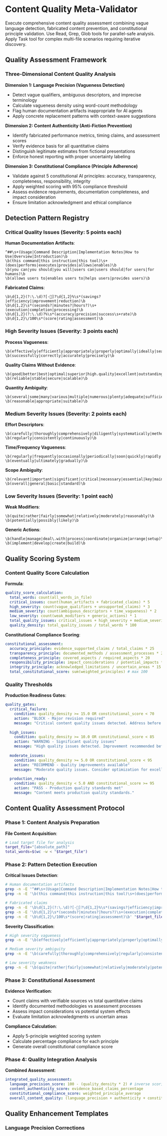 # Content Quality Meta-Validator

Execute comprehensive content quality assessment combining vague language detection, fabricated content prevention, and constitutional principle validation. Use Read, Grep, Glob tools for parallel-safe analysis. Apply Task tool for complex multi-file scenarios requiring iterative discovery.

## Quality Assessment Framework

### Three-Dimensional Content Quality Analysis

**Dimension 1: Language Precision (Vagueness Detection)**
- Detect vague qualifiers, ambiguous descriptors, and imprecise terminology
- Calculate vagueness density using word-count methodology
- Flag human documentation artifacts inappropriate for AI agents
- Apply concrete replacement patterns with context-aware suggestions

**Dimension 2: Content Authenticity (Anti-Fiction Prevention)**
- Identify fabricated performance metrics, timing claims, and assessment scores
- Verify evidence basis for all quantitative claims
- Distinguish legitimate estimates from fictional presentations
- Enforce honest reporting with proper uncertainty labeling

**Dimension 3: Constitutional Compliance (Principle Adherence)**
- Validate against 5 constitutional AI principles: accuracy, transparency, completeness, responsibility, integrity
- Apply weighted scoring with 95% compliance threshold
- Assess evidence requirements, documentation completeness, and impact consideration
- Ensure limitation acknowledgment and ethical compliance

## Detection Pattern Registry

### Critical Quality Issues (Severity: 5 points each)

**Human Documentation Artifacts**:
```regex
^##\s+(Usage|Command Description|Implementation Notes|How to Use|Overview|Introduction)\b
\b(this command|this instruction|this tool)\s+(does|performs|executes|provides|allows|enables)\b
\b(you can|you should|you will|users can|users should|for users|for humans)\b
\b(allows users to|enables users to|helps users|provides users)\b
```

**Fabricated Claims**:
```regex
\b\d{1,2}(?:\.\d)?[-]?\d{1,2}%\s*(savings?|efficiency|improvement|reduction)\b
\b\d{1,2}\s*(seconds?|minutes?|hours?)\s+(execution|completion|processing)\b
\b\d{1,2}(?:\.\d)?%\s*(accuracy|precision|success\s+rate)\b
\b\d{1,2}\/100\s*(score|rating|assessment)\b
```

### High Severity Issues (Severity: 3 points each)

**Process Vagueness**:
```regex
\b(effectively|efficiently|appropriately|properly|optimally|ideally|seamlessly|smoothly)\b
\b(successfully|correctly|accurately|precisely)\b
```

**Quality Claims Without Evidence**:
```regex
\b(good|better|best|optimal|superior|high.quality|excellent|outstanding|robust)\b
\b(reliable|stable|secure|scalable)\b
```

**Quantity Ambiguity**:
```regex
\b(several|some|many|various|multiple|numerous|plenty|adequate|sufficient)\b
\b(reasonable|appropriate|suitable)\b
```

### Medium Severity Issues (Severity: 2 points each)

**Effort Descriptors**:
```regex
\b(carefully|thoroughly|comprehensively|diligently|systematically|methodically)\b
\b(regularly|consistently|continuously)\b
```

**Time/Frequency Vagueness**:
```regex
\b(regularly|frequently|occasionally|periodically|soon|quickly|rapidly|promptly)\b
\b(eventually|ultimately|gradually)\b
```

**Scope Ambiguity**:
```regex
\b(relevant|important|significant|critical|necessary|essential|key|main)\b
\b(overall|general|basic|standard)\b
```

### Low Severity Issues (Severity: 1 point each)

**Weak Modifiers**:
```regex
\b(quite|rather|fairly|somewhat|relatively|moderately|reasonably)\b
\b(potentially|possibly|likely)\b
```

**Generic Actions**:
```regex
\b(handle|manage|deal\.with|process|coordinate|organize|arrange|setup)\b
\b(implement|develop|create|build)\b
```

## Quality Scoring System

### Content Quality Score Calculation

**Formula**:
```yaml
quality_score_calculation:
  total_words: count(all_words_in_file)
  critical_issues: count(human_artifacts + fabricated_claims) * 5
  high_severity: count(vague_qualifiers + unsupported_claims) * 3
  medium_severity: count(ambiguous_descriptors + time_vagueness) * 2
  low_severity: count(weak_modifiers + generic_actions) * 1
  total_quality_issues: critical_issues + high_severity + medium_severity + low_severity
  quality_density: total_quality_issues / total_words * 100
```

**Constitutional Compliance Scoring**:
```yaml
constitutional_assessment:
  accuracy_principle: evidence_supported_claims / total_claims * 25
  transparency_principle: documented_methods / assessment_processes * 25
  completeness_principle: covered_aspects / required_aspects * 20
  responsibility_principle: impact_considerations / potential_impacts * 15
  integrity_principle: acknowledged_limitations / uncertain_areas * 15
  total_constitutional_score: sum(weighted_principles) # max 100
```

### Quality Thresholds

**Production Readiness Gates**:
```yaml
quality_gates:
  critical_failure:
    condition: quality_density >= 15.0 OR constitutional_score < 70
    action: "BLOCK - Major revision required"
    message: "Critical content quality issues detected. Address before deployment."
    
  high_issues:
    condition: quality_density >= 10.0 OR constitutional_score < 85
    action: "WARNING - Significant quality issues"
    message: "High quality issues detected. Improvement recommended before production."
    
  moderate_issues:
    condition: quality_density >= 5.0 OR constitutional_score < 95
    action: "RECOMMEND - Quality improvements available"
    message: "Moderate quality issues. Consider optimization for excellence."
    
  production_ready:
    condition: quality_density < 5.0 AND constitutional_score >= 95
    action: "PASS - Production quality standards met"
    message: "Content meets production quality standards."
```

## Content Quality Assessment Protocol

### Phase 1: Content Analysis Preparation

**File Content Acquisition**:
```bash
# Load target file for analysis
target_file="[absolute_path]"
total_words=$(wc -w < "$target_file")
```

### Phase 2: Pattern Detection Execution

**Critical Issues Detection**:
```bash
# Human documentation artifacts
grep -n -E '^##\s+(Usage|Command Description|Implementation Notes|How to Use|Overview|Introduction)\b' "$target_file"
grep -n -E '\b(this command|this instruction|this tool)\s+(does|performs|executes|provides|allows|enables)\b' "$target_file"

# Fabricated claims
grep -n -E '\b\d{1,2}(?:\.\d)?[-]?\d{1,2}%\s*(savings?|efficiency|improvement|reduction)\b' "$target_file"
grep -n -E '\b\d{1,2}\s*(seconds?|minutes?|hours?)\s+(execution|completion|processing)\b' "$target_file"
grep -n -E '\b\d{1,2}\/100\s*(score|rating|assessment)\b' "$target_file"
```

**Severity Classification**:
```bash
# High severity vagueness
grep -n -E '\b(effectively|efficiently|appropriately|properly|optimally|ideally|seamlessly|smoothly|successfully|correctly|accurately|precisely)\b' "$target_file"

# Medium severity ambiguity
grep -n -E '\b(carefully|thoroughly|comprehensively|regularly|consistently|frequently|occasionally|relevant|important|significant|critical)\b' "$target_file"

# Low severity weakness
grep -n -E '\b(quite|rather|fairly|somewhat|relatively|moderately|potentially|possibly|likely)\b' "$target_file"
```

### Phase 3: Constitutional Assessment

**Evidence Verification**:
- Count claims with verifiable sources vs total quantitative claims
- Identify documented methodologies vs assessment processes
- Assess impact considerations vs potential system effects
- Evaluate limitation acknowledgments vs uncertain areas

**Compliance Calculation**:
- Apply 5-principle weighted scoring system
- Calculate percentage compliance for each principle
- Generate overall constitutional compliance score

### Phase 4: Quality Integration Analysis

**Combined Assessment**:
```yaml
integrated_quality_assessment:
  language_precision_score: 100 - (quality_density * 2) # inverse scoring
  content_authenticity_score: evidence_based_claims_percentage
  constitutional_compliance_score: weighted_principle_average
  overall_content_quality: (language_precision + authenticity + constitutional) / 3
```

## Quality Enhancement Templates

### Language Precision Corrections


